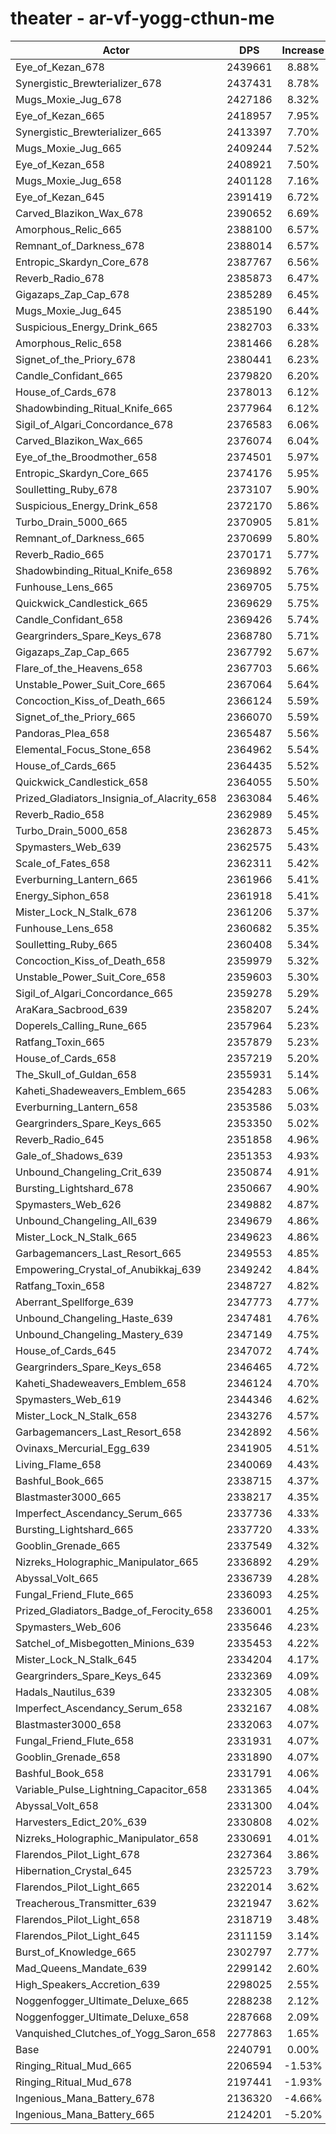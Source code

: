 # theater - ar-vf-yogg-cthun-me
| Actor | DPS | Increase |
|---|:---:|:---:|
|Eye_of_Kezan_678|2439661|8.88%|
|Synergistic_Brewterializer_678|2437431|8.78%|
|Mugs_Moxie_Jug_678|2427186|8.32%|
|Eye_of_Kezan_665|2418957|7.95%|
|Synergistic_Brewterializer_665|2413397|7.70%|
|Mugs_Moxie_Jug_665|2409244|7.52%|
|Eye_of_Kezan_658|2408921|7.50%|
|Mugs_Moxie_Jug_658|2401128|7.16%|
|Eye_of_Kezan_645|2391419|6.72%|
|Carved_Blazikon_Wax_678|2390652|6.69%|
|Amorphous_Relic_665|2388100|6.57%|
|Remnant_of_Darkness_678|2388014|6.57%|
|Entropic_Skardyn_Core_678|2387767|6.56%|
|Reverb_Radio_678|2385873|6.47%|
|Gigazaps_Zap_Cap_678|2385289|6.45%|
|Mugs_Moxie_Jug_645|2385190|6.44%|
|Suspicious_Energy_Drink_665|2382703|6.33%|
|Amorphous_Relic_658|2381466|6.28%|
|Signet_of_the_Priory_678|2380441|6.23%|
|Candle_Confidant_665|2379820|6.20%|
|House_of_Cards_678|2378013|6.12%|
|Shadowbinding_Ritual_Knife_665|2377964|6.12%|
|Sigil_of_Algari_Concordance_678|2376583|6.06%|
|Carved_Blazikon_Wax_665|2376074|6.04%|
|Eye_of_the_Broodmother_658|2374501|5.97%|
|Entropic_Skardyn_Core_665|2374176|5.95%|
|Soulletting_Ruby_678|2373107|5.90%|
|Suspicious_Energy_Drink_658|2372170|5.86%|
|Turbo_Drain_5000_665|2370905|5.81%|
|Remnant_of_Darkness_665|2370699|5.80%|
|Reverb_Radio_665|2370171|5.77%|
|Shadowbinding_Ritual_Knife_658|2369892|5.76%|
|Funhouse_Lens_665|2369705|5.75%|
|Quickwick_Candlestick_665|2369629|5.75%|
|Candle_Confidant_658|2369426|5.74%|
|Geargrinders_Spare_Keys_678|2368780|5.71%|
|Gigazaps_Zap_Cap_665|2367792|5.67%|
|Flare_of_the_Heavens_658|2367703|5.66%|
|Unstable_Power_Suit_Core_665|2367064|5.64%|
|Concoction_Kiss_of_Death_665|2366124|5.59%|
|Signet_of_the_Priory_665|2366070|5.59%|
|Pandoras_Plea_658|2365487|5.56%|
|Elemental_Focus_Stone_658|2364962|5.54%|
|House_of_Cards_665|2364435|5.52%|
|Quickwick_Candlestick_658|2364055|5.50%|
|Prized_Gladiators_Insignia_of_Alacrity_658|2363084|5.46%|
|Reverb_Radio_658|2362989|5.45%|
|Turbo_Drain_5000_658|2362873|5.45%|
|Spymasters_Web_639|2362575|5.43%|
|Scale_of_Fates_658|2362311|5.42%|
|Everburning_Lantern_665|2361966|5.41%|
|Energy_Siphon_658|2361918|5.41%|
|Mister_Lock_N_Stalk_678|2361206|5.37%|
|Funhouse_Lens_658|2360682|5.35%|
|Soulletting_Ruby_665|2360408|5.34%|
|Concoction_Kiss_of_Death_658|2359979|5.32%|
|Unstable_Power_Suit_Core_658|2359603|5.30%|
|Sigil_of_Algari_Concordance_665|2359278|5.29%|
|AraKara_Sacbrood_639|2358207|5.24%|
|Doperels_Calling_Rune_665|2357964|5.23%|
|Ratfang_Toxin_665|2357879|5.23%|
|House_of_Cards_658|2357219|5.20%|
|The_Skull_of_Guldan_658|2355931|5.14%|
|Kaheti_Shadeweavers_Emblem_665|2354283|5.06%|
|Everburning_Lantern_658|2353586|5.03%|
|Geargrinders_Spare_Keys_665|2353350|5.02%|
|Reverb_Radio_645|2351858|4.96%|
|Gale_of_Shadows_639|2351353|4.93%|
|Unbound_Changeling_Crit_639|2350874|4.91%|
|Bursting_Lightshard_678|2350667|4.90%|
|Spymasters_Web_626|2349882|4.87%|
|Unbound_Changeling_All_639|2349679|4.86%|
|Mister_Lock_N_Stalk_665|2349623|4.86%|
|Garbagemancers_Last_Resort_665|2349553|4.85%|
|Empowering_Crystal_of_Anubikkaj_639|2349242|4.84%|
|Ratfang_Toxin_658|2348727|4.82%|
|Aberrant_Spellforge_639|2347773|4.77%|
|Unbound_Changeling_Haste_639|2347481|4.76%|
|Unbound_Changeling_Mastery_639|2347149|4.75%|
|House_of_Cards_645|2347072|4.74%|
|Geargrinders_Spare_Keys_658|2346465|4.72%|
|Kaheti_Shadeweavers_Emblem_658|2346124|4.70%|
|Spymasters_Web_619|2344346|4.62%|
|Mister_Lock_N_Stalk_658|2343276|4.57%|
|Garbagemancers_Last_Resort_658|2342892|4.56%|
|Ovinaxs_Mercurial_Egg_639|2341905|4.51%|
|Living_Flame_658|2340069|4.43%|
|Bashful_Book_665|2338715|4.37%|
|Blastmaster3000_665|2338217|4.35%|
|Imperfect_Ascendancy_Serum_665|2337736|4.33%|
|Bursting_Lightshard_665|2337720|4.33%|
|Gooblin_Grenade_665|2337549|4.32%|
|Nizreks_Holographic_Manipulator_665|2336892|4.29%|
|Abyssal_Volt_665|2336739|4.28%|
|Fungal_Friend_Flute_665|2336093|4.25%|
|Prized_Gladiators_Badge_of_Ferocity_658|2336001|4.25%|
|Spymasters_Web_606|2335646|4.23%|
|Satchel_of_Misbegotten_Minions_639|2335453|4.22%|
|Mister_Lock_N_Stalk_645|2334204|4.17%|
|Geargrinders_Spare_Keys_645|2332369|4.09%|
|Hadals_Nautilus_639|2332305|4.08%|
|Imperfect_Ascendancy_Serum_658|2332167|4.08%|
|Blastmaster3000_658|2332063|4.07%|
|Fungal_Friend_Flute_658|2331931|4.07%|
|Gooblin_Grenade_658|2331890|4.07%|
|Bashful_Book_658|2331791|4.06%|
|Variable_Pulse_Lightning_Capacitor_658|2331365|4.04%|
|Abyssal_Volt_658|2331300|4.04%|
|Harvesters_Edict_20%_639|2330808|4.02%|
|Nizreks_Holographic_Manipulator_658|2330691|4.01%|
|Flarendos_Pilot_Light_678|2327364|3.86%|
|Hibernation_Crystal_645|2325723|3.79%|
|Flarendos_Pilot_Light_665|2322014|3.62%|
|Treacherous_Transmitter_639|2321947|3.62%|
|Flarendos_Pilot_Light_658|2318719|3.48%|
|Flarendos_Pilot_Light_645|2311159|3.14%|
|Burst_of_Knowledge_665|2302797|2.77%|
|Mad_Queens_Mandate_639|2299142|2.60%|
|High_Speakers_Accretion_639|2298025|2.55%|
|Noggenfogger_Ultimate_Deluxe_665|2288238|2.12%|
|Noggenfogger_Ultimate_Deluxe_658|2287668|2.09%|
|Vanquished_Clutches_of_Yogg_Saron_658|2277863|1.65%|
|Base|2240791|0.00%|
|Ringing_Ritual_Mud_665|2206594|-1.53%|
|Ringing_Ritual_Mud_678|2197441|-1.93%|
|Ingenious_Mana_Battery_678|2136320|-4.66%|
|Ingenious_Mana_Battery_665|2124201|-5.20%|
